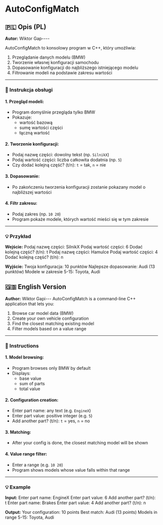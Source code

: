 # AutoConfigMatch

## 🇵🇱 Opis (PL)

**Autor:** Wiktor Gap----

AutoConfigMatch to konsolowy program w C++, który umożliwia:

1. Przeglądanie danych modelu (BMW)
2. Tworzenie własnej konfiguracji samochodu
3. Dopasowanie konfiguracji do najbliższego istniejącego modelu
4. Filtrowanie modeli na podstawie zakresu wartości

---

### 🔧 Instrukcja obsługi



#### 1. Przegląd modeli:
- Program domyślnie przegląda tylko BMW
- Pokazuje:
  - wartość bazową
  - sumę wartości części
  - łączną wartość

#### 2. Tworzenie konfiguracji:
- Podaj nazwę części: dowolny tekst (np. `SilnikX`)
- Podaj wartość części: liczba całkowita dodatnia (np. `5`)
- Czy dodać kolejną część? (t/n): `t` = tak, `n` = nie

#### 3. Dopasowanie:
- Po zakończeniu tworzenia konfiguracji zostanie pokazany model o najbliższej wartości

#### 4. Filtr zakresu:
- Podaj zakres (np. `10 20`)
- Program pokaże modele, których wartość mieści się w tym zakresie

---

### 💡 Przykład

**Wejście:**
Podaj nazwę części: SilnikX
Podaj wartość części: 6
Dodać kolejną część? (t/n): t
Podaj nazwę części: Hamulce
Podaj wartość części: 4
Dodać kolejną część? (t/n): n

**Wyjście:**
Twoja konfiguracja: 10 punktów
Najlepsze dopasowanie: Audi (13 punktów)
Modele w zakresie 5-15: Toyota, Audi





## 🇬🇧 English Version

**Author:** Wiktor Gapi---
AutoConfigMatch is a command-line C++ application that lets you:

1. Browse car model data (BMW)
2. Create your own vehicle configuration
3. Find the closest matching existing model
4. Filter models based on a value range

---

### 🔧 Instructions


#### 1. Model browsing:
- Program browses only BMW by default
- Displays:
  - base value
  - sum of parts
  - total value

#### 2. Configuration creation:
- Enter part name: any text (e.g. `EngineX`)
- Enter part value: positive integer (e.g. `5`)
- Add another part? (t/n): `t` = yes, `n` = no

#### 3. Matching:
- After your config is done, the closest matching model will be shown

#### 4. Value range filter:
- Enter a range (e.g. `10 20`)
- Program shows models whose value falls within that range

---

### 💡 Example

**Input:**
Enter part name: EngineX
Enter part value: 6
Add another part? (t/n): t
Enter part name: Brakes
Enter part value: 4
Add another part? (t/n): n

**Output:**
Your configuration: 10 points
Best match: Audi (13 points)
Models in range 5-15: Toyota, Audi
